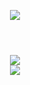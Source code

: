 <header>
   <p align="center">
   <a>
    <img src="https://skillicons.dev/icons?i=vscode,html,css,js,electron,py,github,blender,discord&theme=dark&perline=6" />
  </a>
  </p>
</header>
<div align="center">
   <div>
    <a>
      <img src="https://streak-stats.demolab.com/?user=Cln-Moutarde&theme=dark">
    </a>
   </div>
   <div>
      <a>
      <img src="https://github-readme-stats.vercel.app/api/top-langs/?username=Cln-Moutarde&layout=compact&theme=dark&show_icons=true">
    </a>
    </div>
</div>
